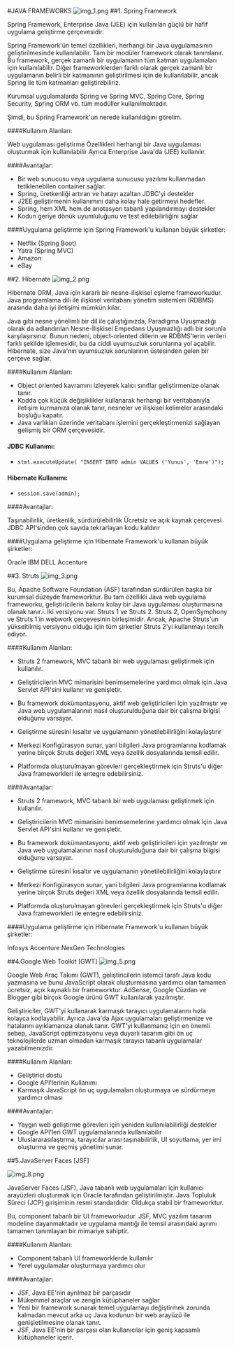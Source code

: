 #JAVA FRAMEWORKS
![img_1.png](img_1.png)
##1. Spring Framework

Spring Framework, Enterprise Java (JEE) için kullanılan güçlü bir hafif uygulama geliştirme çerçevesidir.

Spring Framework'ün temel özellikleri, herhangi bir Java uygulamasının geliştirilmesinde kullanılabilir. Tam bir modüler framework olarak tanımlanır. Bu framework, gerçek zamanlı bir uygulamanın tüm katman uygulamaları için kullanılabilir. Diğer frameworklerden farklı olarak gerçek zamanlı bir uygulamanın belirli bir katmanının geliştirilmesi için de kullanılabilir, ancak Spring ile tüm katmanları geliştirebiliriz.

Kurumsal uygulamalarda Spring ve Spring MVC, Spring Core, Spring Security, Spring ORM vb. tüm modüller kullanılmaktadır.

Şimdi, bu Spring Framework'un nerede kullanıldığını görelim.

####Kullanım Alanları:

Web uygulaması geliştirme
Özellikleri herhangi bir Java uygulaması oluşturmak için kullanılabilir
Ayrıca Enterprise Java'da (JEE) kullanılır.

####Avantajlar:

- Bir web sunucusu veya uygulama sunucusu yazılımı kullanmadan tetiklenebilen container sağlar.
- Spring, üretkenliği artıran ve hatayı azaltan JDBC'yi destekler
- J2EE geliştirmenin kullanımını daha kolay hale getirmeyi hedefler.
- Spring, hem XML hem de anotasyon tabanlı yapılandırmayı destekler
- Kodun geriye dönük uyumluluğunu ve test edilebilirliğini sağlar


####Uygulama geliştirme için Spring Framework'u kullanan büyük şirketler:

- Netflix (Spring Boot)
- Yatra (Spring MVC)
- Amazon
- eBay


##2. Hibernate
![img_2.png](img_2.png)

Hibernate ORM, Java için kararlı bir nesne-ilişkisel eşleme frameworkudur. Java programlama dili ile ilişkisel veritabanı yönetim sistemleri (RDBMS) arasında daha iyi iletişimi mümkün kılar.

Java gibi nesne yönelimli bir dil ile çalıştığınızda, Paradigma Uyuşmazlığı olarak da adlandırılan Nesne-İlişkisel Empedans Uyuşmazlığı adlı bir sorunla karşılaşırsınız. Bunun nedeni, object-oriented dillerin ve RDBMS'lerin verileri farklı şekilde işlemesidir, bu da ciddi uyumsuzluk sorunlarına yol açabilir. Hibernate, size Java'nın uyumsuzluk sorunlarının üstesinden gelen bir çerçeve sağlar.

####Kullanım Alanları:

- Object oriented kavramını izleyerek kalıcı sınıflar geliştirmenize olanak tanır.
- Kodda çok küçük değişiklikler kullanarak herhangi bir veritabanıyla iletişim kurmanıza olanak tanır, nesneler ve ilişkisel kelimeler arasındaki boşluğu kapatır.
- Java varlıkları üzerinde veritabanı işlemini gerçekleştirmenizi sağlayan gelişmiş bir ORM çerçevesidir.

#### JDBC Kullanımı:
- `stmt.executeUpdate( "INSERT INTO admin VALUES ('Yunus', 'Emre')");`

#### Hibernate Kullanımı:
- `session.save(admin);`




####Avantajlar:

Taşınabilirlik, üretkenlik, sürdürülebilirlik
Ücretsiz ve açık kaynak çerçevesi
JDBC API'sinden çok sayıda tekrarlayan kodu kaldırır

####Uygulama geliştirme için Hibernate Framework'u kullanan büyük şirketler:

Oracle
IBM
DELL
Accenture


##3. Struts
![img_3.png](img_3.png)

Bu, Apache Software Foundation (ASF) tarafından sürdürülen başka bir kurumsal düzeyde frameworktur. Bu tam özellikli Java web uygulama frameworku, geliştiricilerin bakımı kolay bir Java uygulaması oluşturmasına olanak tanır.i. İki versiyonu var. Struts 1 ve Struts 2. Struts 2, OpenSymphony ve Struts 1'in webwork çerçevesinin birleşimidir. Ancak, Apache Struts'un yükseltilmiş versiyonu olduğu için tüm şirketler Struts 2'yi kullanmayı tercih ediyor.

####Kullanım Alanları:
- Struts 2 framework, MVC tabanlı bir web uygulaması geliştirmek için kullanılır.
- Geliştiricilerin MVC mimarisini benimsemelerine yardımcı olmak için Java Servlet API'sini kullanır ve genişletir.

- Bu framework dokümantasyonu, aktif web geliştiricileri için yazılmıştır ve Java web uygulamalarının nasıl oluşturulduğuna dair bir çalışma bilgisi olduğunu varsayar.
- Geliştirme süresini kısaltır ve uygulamanın yönetilebilirliğini kolaylaştırır
- Merkezi Konfigürasyon sunar, yani bilgileri Java programlarına kodlamak yerine birçok Struts değeri XML veya özellik dosyalarında temsil edilir.
- Platformda oluşturulmayan görevleri gerçekleştirmek için Struts'u diğer Java frameworkleri ile entegre edebilirsiniz.

####Avantajlar:

- Struts 2 framework, MVC tabanlı bir web uygulaması geliştirmek için kullanılır.
- Geliştiricilerin MVC mimarisini benimsemelerine yardımcı olmak için Java Servlet API'sini kullanır ve genişletir.

- Bu framework dokümantasyonu, aktif web geliştiricileri için yazılmıştır ve Java web uygulamalarının nasıl oluşturulduğuna dair bir çalışma bilgisi olduğunu varsayar.
- Geliştirme süresini kısaltır ve uygulamanın yönetilebilirliğini kolaylaştırır
- Merkezi Konfigürasyon sunar, yani bilgileri Java programlarına kodlamak yerine birçok Struts değeri XML veya özellik dosyalarında temsil edilir.
- Platformda oluşturulmayan görevleri gerçekleştirmek için Struts'u diğer Java frameworkleri ile entegre edebilirsiniz.

####Uygulama geliştirme için Hibernate Framework'u kullanan büyük şirketler:

Infosys
Accenture
NexGen Technologies



##4.Google Web Toolkit [GWT]
![img_5.png](img_5.png)

Google Web Araç Takımı (GWT), geliştiricilerin istemci tarafı Java kodu yazmasına ve bunu JavaScript olarak oluşturmasına yardımcı olan tamamen ücretsiz, açık kaynaklı bir frameworktur. AdSense, Google Cüzdan ve Blogger gibi birçok Google ürünü GWT kullanılarak yazılmıştır.

Geliştiriciler, GWT'yi kullanarak karmaşık tarayıcı uygulamalarını hızla kolayca kodlayabilir. Ayrıca Java'da Ajax uygulamaları geliştirmenize ve hatalarını ayıklamanıza olanak tanır. GWT'yi kullanmanız için en önemli sebep, JavaScript optimizasyonu veya duyarlı tasarım gibi ön uç teknolojilerde uzman olmadan karmaşık tarayıcı tabanlı uygulamalar yazabilmenizdir.

####Kullanım Alanları:

- Geliştirici dostu
- Google API'lerinin Kullanımı
- Karmaşık JavaScript ön uç uygulamaları oluşturmaya ve sürdürmeye yardımcı olması

####Avantajlar:

- Yaygın web geliştirme görevleri için yeniden kullanılabilirliği destekler
- Google API'leri GWT uygulamalarında kullanılabilir
- Uluslararasılaştırma, tarayıcılar arası taşınabilirlik, UI soyutlama, yer imi oluşturma ve geçmiş yönetimi sunar.

##5.JavaServer Faces [JSF]

![img_8.png](img_8.png)

JavaServer Faces (JSF), Java tabanlı web uygulamaları için kullanıcı arayüzleri oluşturmak için Oracle tarafından geliştirilmiştir. Java Topluluk Süreci (JCP) girişiminin resmi standardıdır. Oldukça stabil bir frameworktur.

Bu, component tabanlı bir UI frameworkudur. JSF, MVC yazılım tasarım modeline dayanmaktadır ve uygulama mantığı ile temsil arasındaki ayrımı tamamen tanımlayan bir mimariye sahiptir.


####Kullanım Alanları:

- Component tabanlı UI frameworklerde kullanılır
- Yerel uygulamalar oluşturmaya yardımcı olur

####Avantajlar:

- JSF, Java EE'nin ayrılmaz bir parçasıdır
- Mükemmel araçlar ve zengin kütüphaneler sağlar
- Yeni bir framework sunarak temel uygulamayı değiştirmek zorunda kalmadan mevcut arka uç Java kodunun bir web arayüzü ile genişletilmesine olanak tanır.
- JSF, Java EE'nin bir parçası olan kullanıcılar için geniş kapsamlı kütüphaneler içerir.
